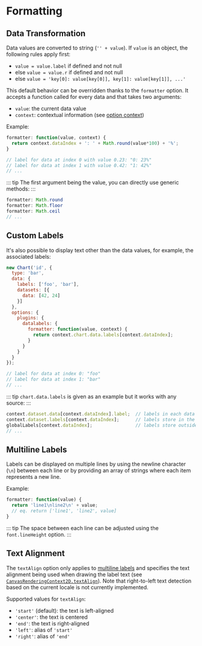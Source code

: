 # Formatting

## Data Transformation

Data values are converted to string (`'' + value`). If `value` is an object, the following rules apply first:

- `value = value.label` if defined and not null
- else `value = value.r` if defined and not null
- else `value = 'key[0]: value[key[0]], key[1]: value[key[1]], ...'`

This default behavior can be overridden thanks to the `formatter` option. It accepts a function called for every data and that takes two arguments:

- `value`: the current data value
- `context`: contextual information (see [option context](options.md#option-context))

Example:

```javascript
formatter: function(value, context) {
  return context.dataIndex + ': ' + Math.round(value*100) + '%';
}

// label for data at index 0 with value 0.23: "0: 23%"
// label for data at index 1 with value 0.42: "1: 42%"
// ...
```

::: tip
The first argument being the value, you can directly use generic methods:
:::

```javascript
formatter: Math.round
formatter: Math.floor
formatter: Math.ceil
// ...
```

## Custom Labels

It's also possible to display text other than the data values, for example, the associated labels:

```javascript
new Chart('id', {
  type: 'bar',
  data: {
    labels: ['foo', 'bar'],
    datasets: [{
      data: [42, 24]
    }]
  },
  options: {
    plugins: {
      datalabels: {
        formatter: function(value, context) {
          return context.chart.data.labels[context.dataIndex];
        }
      }
    }
  }
});

// label for data at index 0: "foo"
// label for data at index 1: "bar"
// ...
```

::: tip
`chart.data.labels` is given as an example but it works with any source:
:::

```javascript
context.dataset.data[context.dataIndex].label;  // labels in each data object
context.dataset.labels[context.dataIndex];      // labels store in the dataset
globalLabels[context.dataIndex];                // labels store outside the chart
// ...
```

## Multiline Labels

Labels can be displayed on multiple lines by using the newline character (`\n`) between each line or by providing an array of strings where each item represents a new line.

Example:

```javascript
formatter: function(value) {
  return 'line1\nline2\n' + value;
  // eq. return ['line1', 'line2', value]
}
```

::: tip
The space between each line can be adjusted using the `font.lineHeight` option.
:::

## Text Alignment

The `textAlign` option only applies to [multiline labels](#multiline-labels) and specifies the text alignment being used when drawing the label text (see [`CanvasRenderingContext2D.textAlign`](https://developer.mozilla.org/en-US/docs/Web/API/CanvasRenderingContext2D/textAlign)). Note that  right-to-left text detection based on the current locale is not currently implemented.

Supported values for `textAlign`:

- `'start'` (default): the text is left-aligned
- `'center'`: the text is centered
- `'end'`: the text is right-aligned
- `'left'`: alias of `'start'`
- `'right'`: alias of `'end'`
